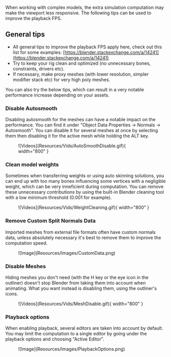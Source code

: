 When working with complex models, the extra simulation computation may make the viewport less responsive. The following tips can be used to improve the playback FPS.

## General tips

- All general tips to improve the playback FPS apply here, check out this list for some examples: [https://blender.stackexchange.com/a/14241](https://blender.stackexchange.com/a/14241)
- Try to keep your rig clean and optimized (no unnecessary bones, constraints, drivers etc).
- If necessary, make proxy meshes (with lower resolution, simpler modifier stack etc) for very high poly meshes.

You can also try the below tips, which can result in a very notable performance increase depending on your assets.

### Disable Autosmooth

Disabling autosmooth for the meshes can have a notable impact on the performance. You can find it under "Object Data Properties -> Normals -> Autosmooth". You can disable it for several meshes at once by selecting them then disabling it for the active mesh while holding the ALT key.

<figure markdown>
  ![Videos](Resources/Vids/AutoSmoothDisable.gif){ width="800" }
</figure>

### Clean model weights

Sometimes when transferring weights or using auto skinning solutions, you can end up with too many bones influencing some vertices with a negligible weight, which can be very inneficient during computation. You can remove these unnecessary contributions by using the built-in Blender cleaning tool with a low minimum threshold (0.001 for example).

<figure markdown>
  ![Videos](Resources/Vids/WeightCleaning.gif){ width="800" }
</figure>

### Remove Custom Split Normals Data

Imported meshes from external file formats often have custom normals data, unless absolutely necessary it's best to remove them to improve the computation speed.

<figure markdown>
  ![Image](Resources/Images/CustomData.png)
</figure>

### Disable Meshes

Hiding meshes you don't need (with the H key or the eye icon in the outliner) doesn't stop Blender from taking them into account when animating. What you want instead is disabling them, using the outliner's icons.

<figure markdown>
  ![Videos](Resources/Vids/MeshDisable.gif){ width="800" }
</figure>

### Playback options

When enabling playback, several editors are taken into account by default. You may limit the computation to a single editor by going under the playback options and choosing "Active Editor".

<figure markdown>
  ![Image](Resources/Images/PlaybackOptions.png)
</figure>